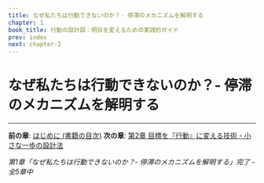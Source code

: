 ```yaml
---
title: なぜ私たちは行動できないのか？- 停滞のメカニズムを解明する
chapter: 1
book_title: 行動の設計図：明日を変えるための実践的ガイド
prev: index
next: chapter-2
---
```


# なぜ私たちは行動できないのか？- 停滞のメカニズムを解明する



---

**前の章**: [はじめに (書籍の目次)](index.md)
**次の章**: [第2章 目標を『行動』に変える技術 - 小さな一歩の設計法](chapter-2.md)

*第1章「なぜ私たちは行動できないのか？- 停滞のメカニズムを解明する」完了 - 全5章中*
